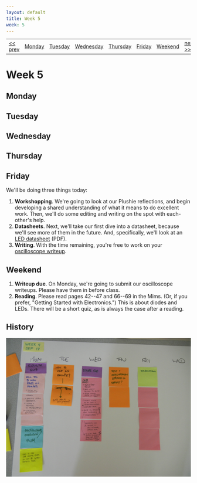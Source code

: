 ```yaml
---
layout: default
title: Week 5
week: 5
---
```


<table>
<tr>
	<td> <a href="w03.html">&lt;&lt; prev</a> </td>
	<td> <a href="#monday">Monday</a> </td>
	<td> <a href="#tuesday">Tuesday</a> </td>
	<td> <a href="#wednesday">Wednesday</a> </td>
	<td> <a href="#thursday">Thursday</a> </td>
	<td> <a href="#friday">Friday</a> </td>
	<td> <a href="#weekend">Weekend</a> </td>
	<td> <a href="w05.html">next &gt;&gt;</a> </td>
</tr></table>


# Week 5

## Monday

## Tuesday

## Wednesday

## Thursday

## Friday

We'll be doing three things today:

1. **Workshopping**. We're going to look at our Plushie reflections, and begin developing a shared understanding of what it means to do excellent work. Then, we'll do some editing and writing on the spot with each-other's help.
1. **Datasheets**. Next, we'll take our first dive into a datasheet, because we'll see more of them in the future. And, specifically, we'll look at an [LED datasheet]({{site.url}}/downloads/diode-datasheet.pdf) (PDF).
1. **Writing**. With the time remaining, you're free to work on your [oscilloscope writeup]({{site.url}}/assignments/oscilloscope-basics.html).

## Weekend

1. **Writeup due**. On Monday, we're going to submit our oscilloscope writeups. Please have them in before class.
1. **Reading**. Please read pages 42--47 and 66--69 in the Mims. (Or, if you prefer, "Getting Started with Electronics.") This is about diodes and LEDs. There will be a short quiz, as is always the case after a reading.

## History

<p align="center"> 
	<img src="images/w04-600.png" alt="Week 0"/>
</p>
